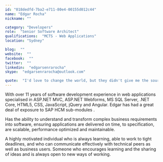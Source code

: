 ```yaml
---
id: "018dedfd-7ba2-e711-80e4-00155d012c44"
name: "Edgar Rocha"
nickname: ""

category: "Developers"
role:  "Senior Software Architect"
qualifications:  "MCTS - Web Applications"
location: "Sydney"

blog:  ""
website:  ""
facebook:  ""
twitter:  ""
linkedin:  "edgarsenrarocha"
skype:  "edgarsenrarocha@outlook.com"

quote:  "I'd love to change the world, but they didn't give me the source code"
---
```


With over 11 years of software development experience in web applications specialised in ASP.NET MVC, ASP.NET Webforms, MS SQL Server, .NET Core, HTML5, CSS, JavaScript, jQuery and Angular. Edgar has had a great deal of exposure to SAP HCM sub-modules .  

Has the ability to understand and transform complex business requirements into software, ensuring applications are delivered on time, to specification, are scalable, performance optimized and maintainable.  

A highly motivated individual who is always learning, able to work to tight deadlines, and who can communicate effectively with technical peers as well as business users. Someone who encourages learning and the sharing of ideas and is always open to new ways of working.  